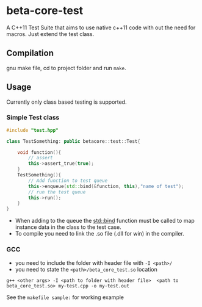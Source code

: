 # beta-core-test
A C++11 Test Suite that aims to use native c++11 code with out the need for macros. Just extend the test class.



## Compilation
gnu make file, cd to project folder and run `make`. 

## Usage 
Currently only class based testing is supported.

### Simple Test class
```c++
#include "test.hpp"

class TestSomething: public betacore::test::Test{

	void function(){
		// assert
		this->assert_true(true);
	}
	TestSomething(){
		// Add function to test queue
		this->enqueue(std::bind(&function, this),"name of test");
		// run the test queue
		this->run();
	}
}
```
* When adding to the queue the [std::bind](https://en.cppreference.com/w/cpp/utility/functional/bind) function must be called to map instance data in the class to the test case. 
* To compile you need to link the .so file (.dll for win) in the compiler.

### GCC
* you need to include the folder with header file with `-I <path>/`
* you need to state the `<path>/beta_core_test.so` location

```make
g++ <other args> -I <path to folder with header file>  <path to beta_core_test.so> my-test.cpp -o my-test.out
```
See the `makefile sample:` for working example